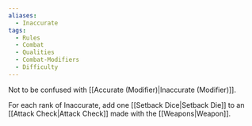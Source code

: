 ```yaml
---
aliases:
  - Inaccurate
tags:
  - Rules
  - Combat
  - Qualities
  - Combat-Modifiers
  - Difficulty
---
```

Not to be confused with [[Accurate (Modifier)|Inaccurate (Modifier)]]. 

For each rank of Inaccurate, add one [[Setback Dice|Setback Die]] to an [[Attack Check|Attack Check]] made with the [[Weapons|Weapon]].